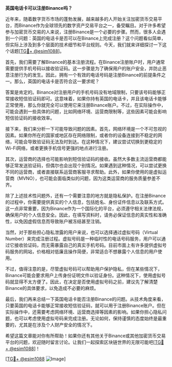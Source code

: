 **英国电话卡可以注册Binance吗？**

近年来，随着数字货币市场的蓬勃发展，越来越多的人开始关注加密货币交易平台，而Binance作为全球领先的数字资产交易平台之一，备受瞩目。对于许多希望参与加密货币交易的人来说，注册Binance是一个必要的步骤。然而，很多人会遇到一个问题：英国的电话卡是否可以在Binance上完成注册？这个问题看似简单，但实际上涉及到多个层面的技术细节和平台规则。今天，我们就来详细探讨一下这个话题[[TG💪+ @esim1088](https://t.me/s/esim1088)]。

首先，我们需要了解Binance的基本注册流程。在Binance注册账户时，用户通常需要提供手机号码以接收验证码。这一步骤是为了确保用户的账户安全，并防止恶意注册行为的发生。因此，拥有一个有效的电话号码是注册Binance的前提条件之一。那么，英国的电话卡是否符合这一要求呢？

答案是肯定的。Binance对注册用户的手机号码没有地域限制，只要该号码能够正常接收短信验证码即可。这意味着，如果你持有英国的电话卡，并且该电话卡能够正常使用，那么你就完全可以使用它来注册Binance账户。不过，在实际操作中，可能会遇到一些具体的问题，比如网络环境、运营商限制等，这些因素可能会影响短信验证码的接收效率。

接下来，我们来分析一下可能导致问题的因素。首先，网络环境是一个不可忽视的因素。如果你所在的国家或地区存在网络限制，或者你的设备连接到不稳定的网络，可能会导致验证码无法及时到达。在这种情况下，建议尝试切换到更稳定的Wi-Fi网络，或者更换手机信号更强的地点进行注册。

其次，运营商的选择也可能影响到短信验证码的接收。虽然大多数主流运营商都能够正常发送验证码，但偶尔也会出现个别情况。如果遇到这种情况，可以尝试更换不同的运营商，或者直接联系运营商客服寻求帮助。此外，如果你使用的是虚拟运营商（MVNO），也可能会面临类似的问题，因为这类运营商的服务质量参差不齐。

除了上述技术性问题外，还有一个需要注意的地方就是隐私保护。在注册Binance的过程中，你需要提供真实的个人信息，包括姓名、身份证件信息以及联系方式。这一点非常重要，因为Binance作为一个国际化的平台，必须遵守相关法律法规，确保用户的个人信息安全。因此，在填写资料时，请务必保证信息的真实性和准确性，以免因虚假信息而导致账户被冻结甚至注销。

当然，对于那些担心隐私泄露的用户来说，也可以选择通过虚拟号码（Virtual Number）来完成注册过程。虚拟号码是一种临时性的电话号码服务，用户可以通过它接收验证码，而无需暴露自己的真实手机号码。目前市面上有许多提供虚拟号码服务的网站，价格相对低廉且操作简便，非常适合不想暴露个人信息的用户使用。

不过，值得注意的是，尽管虚拟号码可以帮助用户保护隐私，但在某些情况下，Binance可能会要求用户上传身份证明文件以验证身份。这种情况下，使用虚拟号码就显得不太方便了。因此，在决定是否使用虚拟号码之前，建议先了解清楚Binance的具体要求，以免造成不必要的麻烦。

最后，我们再来总结一下英国电话卡能否注册Binance的问题。从技术角度来看，只要英国的电话卡能够正常接收短信验证码，就可以用于注册Binance账户。但在实际操作中，还需要考虑网络环境、运营商选择等因素的影响。如果你担心隐私问题，也可以考虑使用虚拟号码来完成注册。无论如何，保持谨慎的态度始终是最重要的，尤其是在涉及个人财产安全的情况下。

希望这篇文章能对你有所帮助！如果你还有其他关于Binance或其他加密货币交易平台的问题，欢迎随时留言讨论。让我们一起探索区块链世界的无限可能吧[[TG💪+ @esim1088](https://t.me/s/esim1088)]！

[[TG💪+ @esim1088](https://t.me/s/esim1088) ![Image](https://i.postimg.cc/4NQfJmqS/Snipaste-2025-05-13-00-14-12.png)]